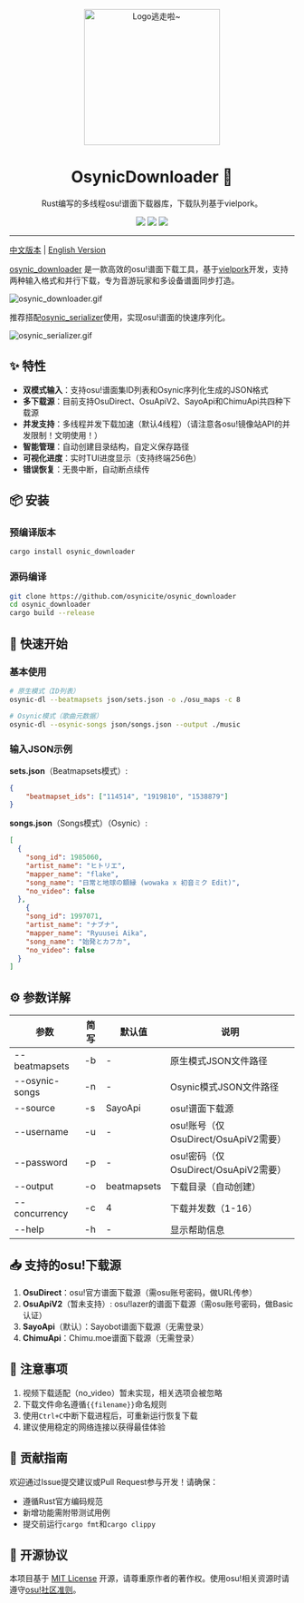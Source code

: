 <!-- markdownlint-disable MD033 MD041 MD045 -->
<p align="center" dir="auto">
    <img style="height:240px;width:240px" src="https://s2.loli.net/2025/03/10/GSsjOcHqdtBkyu9.png" alt="Logo逃走啦~"/>
</p>

<p align="center">
  <h1 align="center">OsynicDownloader 🎵</h1>
  <p align="center">Rust编写的多线程osu!谱面下载器库，下载队列基于vielpork。</p>
</p>

<p align="center">
  <a href="https://crates.io/crates/osynic_downloader" target="_blank"><img src="https://img.shields.io/crates/v/osynic_downloader"/></a>
  <a href="https://docs.rs/osynic_downloader" target="_blank"><img src="https://img.shields.io/docsrs/osynic_downloader/0.1.0"/></a>
  <a href="https://github.com/osynicite/osynic_downloader" target="_blank"><img src="https://img.shields.io/badge/License-MIT-green.svg"/></a>

</p>

<p align="center">
  <hr />

[中文版本](README.md) | [English Version](README_EN.md)

[osynic_downloader](https://github.com/osynicite/osynic_downloader) 是一款高效的osu!谱面下载工具，基于[vielpork](https://github.com/islatri/vielpork)开发，支持两种输入格式和并行下载，专为音游玩家和多设备谱面同步打造。

![osynic_downloader.gif](https://s2.loli.net/2025/03/10/hasqOmgctyG4TWd.gif)

推荐搭配[osynic_serializer](https://github.com/osynicite/osynic_serializer)使用，实现osu!谱面的快速序列化。

![osynic_serializer.gif](https://s2.loli.net/2025/03/10/cwsgFnTEa76xiWQ.gif)

## ✨ 特性

- **双模式输入**：支持osu!谱面集ID列表和Osynic序列化生成的JSON格式
- **多下载源**：目前支持OsuDirect、OsuApiV2、SayoApi和ChimuApi共四种下载源
- **并发支持**：多线程并发下载加速（默认4线程）（请注意各osu!镜像站API的并发限制！文明使用！）
- **智能管理**：自动创建目录结构，自定义保存路径
- **可视化进度**：实时TUI进度显示（支持终端256色）
- **错误恢复**：无畏中断，自动断点续传

## 📦 安装

### 预编译版本

```bash
cargo install osynic_downloader
```

### 源码编译

```bash
git clone https://github.com/osynicite/osynic_downloader
cd osynic_downloader
cargo build --release
```

## 🚀 快速开始

### 基本使用

```bash
# 原生模式（ID列表）
osynic-dl --beatmapsets json/sets.json -o ./osu_maps -c 8

# Osynic模式（歌曲元数据）
osynic-dl --osynic-songs json/songs.json --output ./music
```

### 输入JSON示例

**sets.json**（Beatmapsets模式）:

```json
{
    "beatmapset_ids": ["114514", "1919810", "1538879"]
}
```

**songs.json**（Songs模式）（Osynic）:

```json
[
  {
    "song_id": 1985060,
    "artist_name": "ヒトリエ",
    "mapper_name": "flake",
    "song_name": "日常と地球の額縁 (wowaka x 初音ミク Edit)",
    "no_video": false
  },
    {
    "song_id": 1997071,
    "artist_name": "ナブナ",
    "mapper_name": "Ryuusei Aika",
    "song_name": "始発とカフカ",
    "no_video": false
  }
]
```

## ⚙️ 参数详解

| 参数           | 简写 | 默认值      | 说明                                 |
| -------------- | ---- | ----------- | ------------------------------------ |
| --beatmapsets  | -b   | -           | 原生模式JSON文件路径                 |
| --osynic-songs | -n   | -           | Osynic模式JSON文件路径               |
| --source       | -s   | SayoApi     | osu!谱面下载源                       |
| --username     | -u   | -           | osu!账号（仅OsuDirect/OsuApiV2需要） |
| --password     | -p   | -           | osu!密码（仅OsuDirect/OsuApiV2需要） |
| --output       | -o   | beatmapsets | 下载目录（自动创建）                 |
| --concurrency  | -c   | 4           | 下载并发数（1-16）                   |
| --help         | -h   | -           | 显示帮助信息                         |

## 📥 支持的osu!下载源

1. **OsuDirect**：osu!官方谱面下载源（需osu账号密码，做URL传参）
2. **OsuApiV2**（暂未支持）: osu!lazer的谱面下载源（需osu账号密码，做Basic认证）
3. **SayoApi**（默认）：Sayobot谱面下载源（无需登录）
4. **ChimuApi**：Chimu.moe谱面下载源（无需登录）

## 📌 注意事项

1. 视频下载适配（no_video）暂未实现，相关选项会被忽略
2. 下载文件命名遵循`{{filename}}`命名规则
3. 使用`Ctrl+C`中断下载进程后，可重新运行恢复下载
4. 建议使用稳定的网络连接以获得最佳体验

## 🤝 贡献指南

欢迎通过Issue提交建议或Pull Request参与开发！请确保：

- 遵循Rust官方编码规范
- 新增功能需附带测试用例
- 提交前运行`cargo fmt`和`cargo clippy`

## 📜 开源协议

本项目基于 [MIT License](LICENSE) 开源，请尊重原作者的著作权。使用osu!相关资源时请遵守[osu!社区准则](https://osu.ppy.sh/wiki/zh/Legal)。
